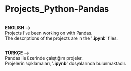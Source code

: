 # Projects_Python-Pandas

<br> **ENGLISH -->**
<br> Projects I've been working on with Pandas.
<br> The descriptions of the projects are in the '**.ipynb**' files.

<br> **TÜRKÇE -->**
<br> Pandas ile üzerinde çalıştığım projeler.
<br> Projelerin açıklamaları, '**.ipynb**' dosyalarında bulunmaktadır.
